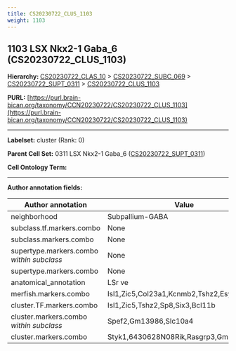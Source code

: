 ```yaml
---
title: CS20230722_CLUS_1103
weight: 1103
---
```

## 1103 LSX Nkx2-1 Gaba_6 (CS20230722_CLUS_1103)
<b>Hierarchy: </b>
[CS20230722_CLAS_10](../CS20230722_CLAS_10) >
[CS20230722_SUBC_069](../CS20230722_SUBC_069) >
[CS20230722_SUPT_0311](../CS20230722_SUPT_0311) >
[CS20230722_CLUS_1103](../CS20230722_CLUS_1103)

**PURL:** [https://purl.brain-bican.org/taxonomy/CCN20230722/CS20230722_CLUS_1103](https://purl.brain-bican.org/taxonomy/CCN20230722/CS20230722_CLUS_1103)

---


**Labelset:** cluster (Rank: 0)

**Parent Cell Set:** 0311 LSX Nkx2-1 Gaba_6 ([CS20230722_SUPT_0311](../CS20230722_SUPT_0311))



**Cell Ontology Term:** 

[MARKER GENES.]: #


---

[TRANSFERRED ANNOTATIONS.]: #


[AUTHOR ANNOTATION FIELDS.]: #


**Author annotation fields:**

| Author annotation | Value |
|-------------------|-------|
|neighborhood|Subpallium-GABA|
|subclass.tf.markers.combo|None|
|subclass.markers.combo|None|
|supertype.markers.combo _within subclass_|None|
|supertype.markers.combo|None|
|anatomical_annotation|LSr ve|
|merfish.markers.combo|Isl1,Zic5,Col23a1,Kcnmb2,Tshz2,Esyt3,Gabrq|
|cluster.TF.markers.combo|Isl1,Zic5,Tshz2,Sp8,Six3,Bcl11b|
|cluster.markers.combo _within subclass_|Spef2,Gm13986,Slc10a4|
|cluster.markers.combo|Styk1,6430628N08Rik,Rasgrp3,Gm13986|
